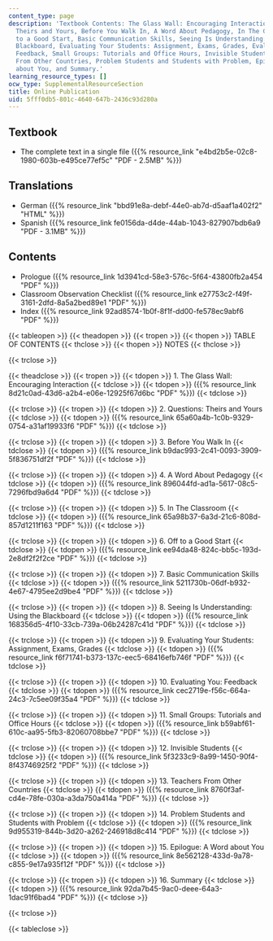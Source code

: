 ```yaml
---
content_type: page
description: 'Textbook Contents: The Glass Wall: Encouraging Interaction, Questions:
  Theirs and Yours, Before You Walk In, A Word About Pedagogy, In The Classroom, Off
  to a Good Start, Basic Communication Skills, Seeing Is Understanding: Using the
  Blackboard, Evaluating Your Students: Assignment, Exams, Grades, Evaluating You:
  Feedback, Small Groups: Tutorials and Office Hours, Invisible Students, Teachers
  From Other Countries, Problem Students and Students with Problem, Epilogue: A Word
  about You, and Summary.'
learning_resource_types: []
ocw_type: SupplementalResourceSection
title: Online Publication
uid: 5fff0db5-801c-4640-647b-2436c93d280a
---
```


Textbook
--------

*   The complete text in a single file ({{% resource_link "e4bd2b5e-02c8-1980-603b-e495ce77ef5c" "PDF - 2.5MB" %}})

Translations
------------

*   German ({{% resource_link "bbd91e8a-debf-44e0-ab7d-d5aaf1a402f2" "HTML" %}})
*   Spanish ({{% resource_link fe0156da-d4de-44ab-1043-827907bdb6a9 "PDF - 3.1MB" %}})

Contents
--------

*   Prologue ({{% resource_link 1d3941cd-58e3-576c-5f64-43800fb2a454 "PDF" %}})
*   Classroom Observation Checklist ({{% resource_link e27753c2-f49f-3161-2dfd-8a5a2bed89e1 "PDF" %}})
*   Index ({{% resource_link 92ad8574-1b0f-8f1f-dd00-fe578ec9abf6 "PDF" %}})

{{< tableopen >}}
{{< theadopen >}}
{{< tropen >}}
{{< thopen >}}
TABLE OF CONTENTS
{{< thclose >}}
{{< thopen >}}
NOTES
{{< thclose >}}

{{< trclose >}}

{{< theadclose >}}
{{< tropen >}}
{{< tdopen >}}
1\. The Glass Wall: Encouraging Interaction
{{< tdclose >}}
{{< tdopen >}}
({{% resource_link 8d21c0ad-43d6-a2b4-e06e-12925f67d6bc "PDF" %}})
{{< tdclose >}}

{{< trclose >}}
{{< tropen >}}
{{< tdopen >}}
2\. Questions: Theirs and Yours
{{< tdclose >}}
{{< tdopen >}}
({{% resource_link 65a60a4b-1c0b-9329-0754-a31af19933f6 "PDF" %}})
{{< tdclose >}}

{{< trclose >}}
{{< tropen >}}
{{< tdopen >}}
3\. Before You Walk In
{{< tdclose >}}
{{< tdopen >}}
({{% resource_link b9dac993-2c41-0093-3909-5f836751df2f "PDF" %}})
{{< tdclose >}}

{{< trclose >}}
{{< tropen >}}
{{< tdopen >}}
4\. A Word About Pedagogy
{{< tdclose >}}
{{< tdopen >}}
({{% resource_link 896044fd-ad1a-5617-08c5-7296fbd9a6d4 "PDF" %}})
{{< tdclose >}}

{{< trclose >}}
{{< tropen >}}
{{< tdopen >}}
5\. In The Classroom
{{< tdclose >}}
{{< tdopen >}}
({{% resource_link 65a98b37-6a3d-21c6-808d-857d1211f163 "PDF" %}})
{{< tdclose >}}

{{< trclose >}}
{{< tropen >}}
{{< tdopen >}}
6\. Off to a Good Start
{{< tdclose >}}
{{< tdopen >}}
({{% resource_link ee94da48-824c-bb5c-193d-2e8df2f2f2ce "PDF" %}})
{{< tdclose >}}

{{< trclose >}}
{{< tropen >}}
{{< tdopen >}}
7\. Basic Communication Skills
{{< tdclose >}}
{{< tdopen >}}
({{% resource_link 5211730b-06df-b932-4e67-4795ee2d9be4 "PDF" %}})
{{< tdclose >}}

{{< trclose >}}
{{< tropen >}}
{{< tdopen >}}
8\. Seeing Is Understanding: Using the Blackboard
{{< tdclose >}}
{{< tdopen >}}
({{% resource_link 168356d5-4f10-33cb-739a-06b24287c41d "PDF" %}})
{{< tdclose >}}

{{< trclose >}}
{{< tropen >}}
{{< tdopen >}}
9\. Evaluating Your Students: Assignment, Exams, Grades
{{< tdclose >}}
{{< tdopen >}}
({{% resource_link f6f71741-b373-137c-eec5-68416efb746f "PDF" %}})
{{< tdclose >}}

{{< trclose >}}
{{< tropen >}}
{{< tdopen >}}
10\. Evaluating You: Feedback
{{< tdclose >}}
{{< tdopen >}}
({{% resource_link cec2719e-f56c-664a-24c3-7c5ee09f35a4 "PDF" %}})
{{< tdclose >}}

{{< trclose >}}
{{< tropen >}}
{{< tdopen >}}
11\. Small Groups: Tutorials and Office Hours
{{< tdclose >}}
{{< tdopen >}}
({{% resource_link b59abf61-610c-aa95-5fb3-82060708bbe7 "PDF" %}})
{{< tdclose >}}

{{< trclose >}}
{{< tropen >}}
{{< tdopen >}}
12\. Invisible Students
{{< tdclose >}}
{{< tdopen >}}
({{% resource_link 5f3233c9-8a99-1450-90f4-8f43746925f2 "PDF" %}})
{{< tdclose >}}

{{< trclose >}}
{{< tropen >}}
{{< tdopen >}}
13\. Teachers From Other Countries
{{< tdclose >}}
{{< tdopen >}}
({{% resource_link 8760f3af-cd4e-78fe-030a-a3da750a414a "PDF" %}})
{{< tdclose >}}

{{< trclose >}}
{{< tropen >}}
{{< tdopen >}}
14\. Problem Students and Students with Problem
{{< tdclose >}}
{{< tdopen >}}
({{% resource_link 9d955319-844b-3d20-a262-246918d8c414 "PDF" %}})
{{< tdclose >}}

{{< trclose >}}
{{< tropen >}}
{{< tdopen >}}
15\. Epilogue: A Word about You
{{< tdclose >}}
{{< tdopen >}}
({{% resource_link 8e562128-433d-9a78-c855-9e17a935f12f "PDF" %}})
{{< tdclose >}}

{{< trclose >}}
{{< tropen >}}
{{< tdopen >}}
16\. Summary
{{< tdclose >}}
{{< tdopen >}}
({{% resource_link 92da7b45-9ac0-deee-64a3-1dac91f6bad4 "PDF" %}})
{{< tdclose >}}

{{< trclose >}}

{{< tableclose >}}